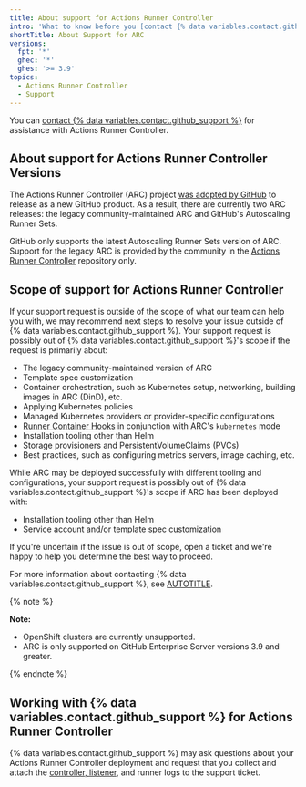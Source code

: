 ```yaml
---
title: About support for Actions Runner Controller
intro: 'What to know before you [contact {% data variables.contact.github_support %}](support/contacting-github-support) for assistance with Actions Runner Controller.'
shortTitle: About Support for ARC
versions:
  fpt: '*'
  ghec: '*'
  ghes: '>= 3.9'
topics:
  - Actions Runner Controller
  - Support
---
```


You can [contact {% data variables.contact.github_support %}](/support/contacting-github-support) for assistance with Actions Runner Controller.

## About support for Actions Runner Controller Versions

The Actions Runner Controller (ARC) project [was adopted by GitHub](https://github.com/actions/actions-runner-controller/discussions/2072) to release as a new GitHub product. As a result, there are currently two ARC releases: the legacy community-maintained ARC and GitHub's Autoscaling Runner Sets.

GitHub only supports the latest Autoscaling Runner Sets version of ARC. Support for the legacy ARC is provided by the community in the [Actions Runner Controller](https://github.com/actions/actions-runner-controller) repository only.

## Scope of support for Actions Runner Controller

If your support request is outside of the scope of what our team can help you with, we may recommend next steps to resolve your issue outside of {% data variables.contact.github_support %}. Your support request is possibly out of {% data variables.contact.github_support %}'s scope if the request is primarily about:

- The legacy community-maintained version of ARC
- Template spec customization
- Container orchestration, such as Kubernetes setup, networking, building images in ARC (DinD), etc.
- Applying Kubernetes policies
- Managed Kubernetes providers or provider-specific configurations
- [Runner Container Hooks](https://github.com/actions/runner-container-hooks) in conjunction with ARC's `kubernetes` mode
- Installation tooling other than Helm
- Storage provisioners and PersistentVolumeClaims (PVCs)
- Best practices, such as configuring metrics servers, image caching, etc.

While ARC may be deployed successfully with different tooling and configurations, your support request is possibly out of {% data variables.contact.github_support %}'s scope if ARC has been deployed with:

- Installation tooling other than Helm
- Service account and/or template spec customization

If you're uncertain if the issue is out of scope, open a ticket and we're happy to help you determine the best way to proceed.

For more information about contacting {% data variables.contact.github_support %}, see [AUTOTITLE](/support/contacting-github-support).

{% note %}

**Note:**

- OpenShift clusters are currently unsupported.
- ARC is only supported on GitHub Enterprise Server versions 3.9 and greater.

{% endnote %}

## Working with {% data variables.contact.github_support %} for Actions Runner Controller

{% data variables.contact.github_support %} may ask questions about your Actions Runner Controller deployment and request that you collect and attach the [controller, listener](/actions/hosting-your-own-runners/managing-self-hosted-runners-with-actions-runner-controller/troubleshooting-actions-runner-controller-errors#checking-the-logs-of-the-controller-and-runner-set-listener), and runner logs to the support ticket.
